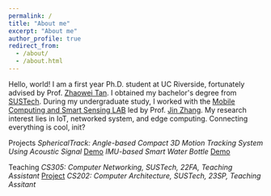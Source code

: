 ```yaml
---
permalink: /
title: "About me"
excerpt: "About me"
author_profile: true
redirect_from: 
  - /about/
  - /about.html
---
```


Hello, world!
I am a first year Ph.D. student at UC Riverside, fortunately advised by Prof. [Zhaowei Tan](https://cs.ucr.edu/~ztan/). I obtained my bachelor's degree from [SUSTech](https://www.sustech.edu.cn/en/). During my undergraduate study, I worked with the [Mobile Computing and Smart Sensing LAB](https://jinzhang-sustech.github.io/lab/) led by Prof. [Jin Zhang](https://jinzhang-sustech.github.io/). My research interest lies in IoT, networked system, and edge computing. Connecting everything is cool, init?

Projects
*SphericalTrack: Angle-based Compact 3D Motion Tracking System Using Acoustic Signal* [Demo](https://www.bilibili.com/video/BV1oL411Z7Wn)
*IMU-based Smart Water Bottle* [Demo](https://www.bilibili.com/video/BV1sb4y1r7Gy)

Teaching
*CS305: Computer Networking, SUSTech, 22FA, Teaching Assistant* [Project](https://github.com/SUSTech-CS305-Fall22/CS305-Project-Skeleton)
*CS202: Computer Architecture, SUSTech, 23SP, Teaching Assitant*
